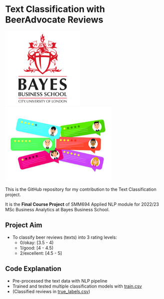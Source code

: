 # Text Classification with BeerAdvocate Reviews
<img src="images/cover2.png" alt="drawing" height="240"/> <img src="images/cover.jpg" alt="drawing" height="240"/>

This is the GitHub repository for my contribution to the Text Classification project.

It is the **Final Course Project** of SMM694 Applied NLP module for 2022/23 MSc Business Analytics at Bayes Business School.

## Project Aim
- To classify beer reviews (texts) into 3 rating levels:
    - 0/okay: [3.5 - 4)
    - 1/good: [4 - 4.5)
    - 2/excellent: [4.5 - 5]

## Code Explanation
- Pre-processed the text data with NLP pipeline
- Trained and tested multiple classification models with [train.csv](./data/train.csv)
- (Classified reviews in [true_labels.csv](./data/true_labels.csv))
